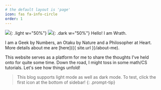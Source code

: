 ```yaml
---
# the default layout is 'page'
icon: fas fa-info-circle
order: 1
---
```

![](/thorfinn-light.jpg){: .light w="50%"}
![](/thorfinn-dark.jpg){: .dark w="50%"}
Hello! I am Wrath.

I am a Geek by Numbers, an Otaku by Nature and a Philosopher at Heart. More details about me are [here]({{ site.url }}/about-me).

This website serves as a platform for me to share the thoughts I've held onto for quite some time.
Down the road, I might toss in some math/CS tutorials. Let's see how things unfold!

> This blog supports light mode as well as dark mode. To test, click the first icon at the bottom of sidebar!
{: .prompt-tip}